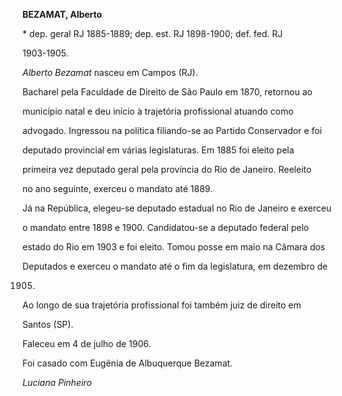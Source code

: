 **BEZAMAT, Alberto**



\* dep. geral RJ 1885-1889; dep. est. RJ 1898-1900; def. fed. RJ

1903-1905.



*Alberto Bezamat* nasceu em Campos (RJ).



Bacharel pela Faculdade de Direito de São Paulo em 1870, retornou ao

município natal e deu início à trajetória profissional atuando como

advogado. Ingressou na política filiando-se ao Partido Conservador e foi

deputado provincial em várias legislaturas. Em 1885 foi eleito pela

primeira vez deputado geral pela província do Rio de Janeiro. Reeleito

no ano seguinte, exerceu o mandato até 1889.



Já na República, elegeu-se deputado estadual no Rio de Janeiro e exerceu

o mandato entre 1898 e 1900. Candidatou-se a deputado federal pelo

estado do Rio em 1903 e foi eleito. Tomou posse em maio na Câmara dos

Deputados e exerceu o mandato até o fim da legislatura, em dezembro de

1905.



Ao longo de sua trajetória profissional foi também juiz de direito em

Santos (SP).



Faleceu em 4 de julho de 1906.



Foi casado com Eugênia de Albuquerque Bezamat.



*Luciana Pinheiro*



